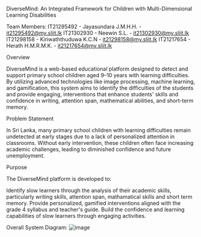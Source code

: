 DiverseMind: An Integrated Framework for Children with Multi-Dimensional Learning Disabilities

Team  Members:
IT21295492 - Jayasundara J.M.H.H. - it21295492@my.sliit.lk
IT21302930 - Neewin S.L. - it21302930@my.sliit.lk
IT21298158 - Kiriwaththuduwa K.C.N - it21298158@my.sliit.lk
IT21217654 - Herath H.M.R.M.K. - it21217654@my.sliit.lk


Overview

DiverseMind is a web-based educational platform designed to detect and support primary school children aged 9–10 years with learning difficulties. By utilizing advanced technologies like image processing, machine learning, and gamification, this system aims to identify the difficulties of the students and provide engaging, interventions that enhance students' skills and confidence in writing, attention span, mathematical abilities, and short-term memory.

Problem Statement

In Sri Lanka, many primary school children with learning difficulties remain undetected at early stages due to a lack of personalized attention in classrooms. Without early intervention, these children often face increasing academic challenges, leading to diminished confidence and future unemployment.

Purpose

The DiverseMind platform is developed to:

Identify slow learners through the analysis of their academic skills, particularly writing skills, attention span, mathamatical skills and short term memory. Provide personalized, gamified interventions aligned with the grade 4 syllabus and teacher's guide. Build the confidence and learning capabilities of slow learners through engaging activities.

Overall System Diagram: ![image](https://github.com/user-attachments/assets/7f0a2df7-745e-4d9b-9cc1-3f5fa2b68e59)
